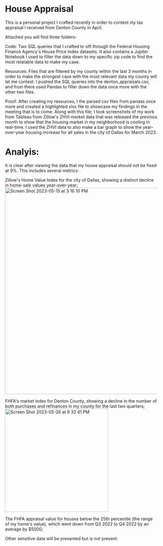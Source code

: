 # House Appraisal
This is a personal project I crafted recently in order to contest my tax appraisal I received from Denton County in April. 

Attached you will find three folders-

Code: Two SQL queries that I crafted to sift through the Federal Housing Finance Agency's House Price Index datasets. It also contains a Jupiter Notebook I used to filter the data down to my specific zip code to find the most relatable data to make my case.

Resources: Files that are filtered by my county within the last 3 months in order to make the strongest case with the most relevant data my county will let me contest. I pushed the SQL queries into the denton_appraisals.csv, and from there used Pandas to filter down the data once more with the other two files. 

Proof: After creating my resources, I the parsed csv files from pandas once more and created a highlighted xlsx file to showcase my findings in the meeting that is to come. Along with this file, I took screenshots of my work from Tableau from Zillow's ZHVI market data that was released the previous month to show that the housing market in my neighborhood is cooling in real-time. I used the ZHVI data to also make a bar graph to show the year-over-year housing increase for all sales in the city of Dallas for March 2023.

# Analyis:
It is clear after viewing the data that my house appraisal should not be fixed at 9%. This includes several metrics: 

Zillow's Home Value Index for the city of Dallas, showing a distinct decline in home-sale values year-over-year;
<img width="680" alt="Screen Shot 2023-05-15 at 3 16 10 PM" src="https://github.com/Phil-Mart/house-appraisal/assets/120279988/b7bade3e-4305-4486-ae47-1be2a17817be">

FHFA's market index for Denton County, showing a decline in the number of both purchases and refinances in my county for the last two quarters;
<img width="340" alt="Screen Shot 2023-05-26 at 9 32 41 PM" src="https://github.com/Phil-Mart/house-appraisal/assets/120279988/5fe02e66-2fc1-4b4b-8fa7-bdefba8cf39a">

The FHFA appraisal value for houses below the 25th percentile (the range of my home's value), which went down from Q3 2022 to Q4 2022 by an average by $5000;

Other sensitive data will be presented but is not present. 
